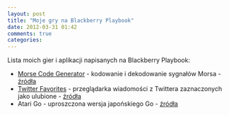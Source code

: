 ```yaml
---
layout: post
title: "Moje gry na Blackberry Playbook"
date: 2012-03-31 01:42
comments: true
categories: 
---
```

Lista moich gier i aplikacji napisanych na Blackberry Playbook:

 - [Morse Code Generator](http://appworld.blackberry.com/webstore/content/27601/) - kodowanie i dekodowanie sygnałów Morsa - [źródła](https://github.com/imrahil/Morse-Code-Generator)
 - [Twitter Favorites](http://appworld.blackberry.com/webstore/content/83657/) - przeglądarka wiadomości z Twittera zaznaczonych jako ulubione - [źródła](https://github.com/imrahil/PlaybookTwitFavorites)
 - Atari Go - uproszczona wersja japońskiego Go - [źródła](https://github.com/imrahil/atari-go)

